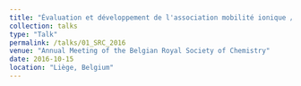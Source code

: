 ```yaml
---
title: "Évaluation et développement de l'association mobilité ionique / dynamique moléculaire pour l'étude structurale de macro-ions en phase gazeuse : analyse conformationnelle d'ions polymères produits par Electrospray"
collection: talks
type: "Talk"
permalink: /talks/01_SRC_2016
venue: "Annual Meeting of the Belgian Royal Society of Chemistry"
date: 2016-10-15
location: "Liège, Belgium"
---
```



